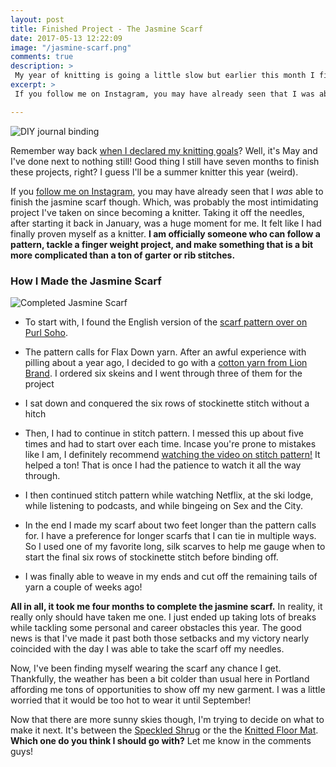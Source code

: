 ```yaml
---
layout: post
title: Finished Project - The Jasmine Scarf
date: 2017-05-13 12:22:09
image: "/jasmine-scarf.png"
comments: true
description: >
 My year of knitting is going a little slow but earlier this month I finished the Jasmine Scarf pattern from Pearl Soho. Read on for how it turned out and what went into making it.
excerpt: >
 If you follow me on Instagram, you may have already seen that I was able to finish the jasmine scarf pattern. Which, was probably the most intimidating project I've taken on since becoming a knitter.

---
```

![DIY journal binding](/katalog/assets/jasmine-scarf.png)

Remember way back [when I declared my knitting goals](http://katalogspace.com/2016/10/01/project-year-of-knitting.html)? Well, it's May and I've done next to nothing still! Good thing I still have seven months to finish these projects, right? I guess I'll be a summer knitter this year (weird).

If you [follow me on Instagram](https://www.instagram.com/katalogspace/), you may have already seen that I *was* able to finish the jasmine scarf though. Which, was probably the most intimidating project I've taken on since becoming a knitter. Taking it off the needles, after starting it back in January, was a huge moment for me. It felt like I had finally proven myself as a knitter. **I am officially someone who can follow a pattern, tackle a finger weight project, and make something that is a bit more complicated than a ton of garter or rib stitches.**  

### How I Made the Jasmine Scarf

![Completed Jasmine Scarf](/katalog/assets/complete-jasmine-scarf.png)

- To start with, I found the English version of the [scarf pattern over on Purl Soho](https://www.purlsoho.com/create/2015/03/25/jasmine-scarf/).

- The pattern calls for Flax Down yarn. After an awful experience with pilling about a year ago, I decided to go with a [cotton yarn from Lion Brand](https://www.loveknitting.com/us/white-knitting-yarn). I ordered six skeins and I went through three of them for the project

- I sat down and conquered the six rows of stockinette stitch without a hitch

- Then, I had to continue in stitch pattern. I messed this up about five times and had to start over each time. Incase you're prone to mistakes like I am, I definitely recommend [watching the video on stitch pattern!](https://youtu.be/cFdpSNapKY8) It helped a ton! That is once I had the patience to watch it all the way through.

- I then continued stitch pattern while watching Netflix, at the ski lodge, while listening to podcasts, and while bingeing on Sex and the City.

- In the end I made my scarf about two feet longer than the pattern calls for. I have a preference for longer scarfs that I can tie in multiple ways. So I used one of my favorite long, silk scarves to help me gauge when to start the final six rows of stockinette stitch before binding off.

- I was finally able to weave in my ends and cut off the remaining tails of yarn a couple of weeks ago!

 **All in all, it took me four months to complete the jasmine scarf.** In reality, it really only should have taken me one. I just ended up taking lots of breaks while tackling some personal and career obstacles this year. The good news is that I've made it past both those setbacks and my victory nearly coincided with the day I was able to take the scarf off my needles.

 Now, I've been finding myself wearing the scarf any chance I get. Thankfully, the weather has been a bit colder than usual here in Portland affording me tons of opportunities to show off my new garment. I was a little worried that it would be too hot to wear it until September!

 Now that there are more sunny skies though, I'm trying to decide on what to make it next. It's between the [Speckled Shrug](http://www.ravelry.com/patterns/library/speckled-shrug) or the the [Knitted Floor Mat](http://www.craftpassion.com/knit-floor-mat/2/). **Which one do you think I should go with?** Let me know in the comments guys!

